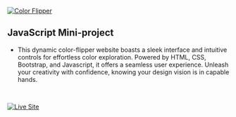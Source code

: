 <a href=#table-of-contents>![Color Flipper](https://res.cloudinary.com/dn1e07eul/image/upload/v1659385852/Readme%20Headers/inter-002-color-flipper_chbcfi.png)</a>
## JavaScript Mini-project

- This dynamic color-flipper website boasts a sleek interface and intuitive controls for effortless color exploration. Powered by HTML, CSS, Bootstrap, and Javascript, it offers a seamless user experience. Unleash your creativity with confidence, knowing your design vision is in capable hands.
  
  <br/>
<a href="https://abou-bakr-benz.github.io/color-flipper/">![Live Site](https://res.cloudinary.com/dn1e07eul/image/upload/v1659389947/Readme%20Headers/inter-live-site_ngkqcf.png)</a>

